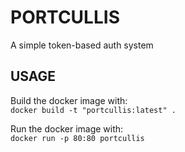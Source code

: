 # PORTCULLIS
A simple token-based auth system

## USAGE
Build the docker image with:  
```docker build -t "portcullis:latest" .```

Run the docker image with:  
```docker run -p 80:80 portcullis```
